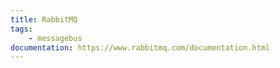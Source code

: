 ```yaml
---
title: RabbitMQ
tags:
    - messagebus
documentation: https://www.rabbitmq.com/documentation.html
---
```

